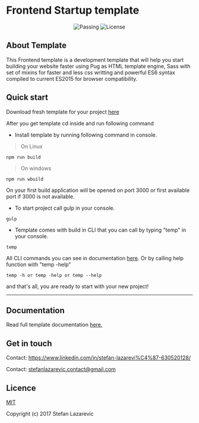 # Frontend Startup template

<p align="center">
<img src="https://camo.githubusercontent.com/249b22073885159d7356c0ad711c0cab12b8aab6/68747470733a2f2f7472617669732d63692e6f72672f706f73746373732f6175746f70726566697865722e737667" alt="Passing">
<img src="https://img.shields.io/npm/l/vue.svg" alt="License">
</p>

## About Template

This Frontend template is a development template that will help you start building your website faster using Pug as HTML template engine, Sass with set of mixins for faster and less css writting and powerful ES6 syntax compiled to current ES2015 for browser compatibility.

## Quick start

Download fresh template for your project [here](https://github.com/stefanlazarevic/template/archive/master.zip)

After you get template cd inside and run following command

* Install template by running following command in console.

> On Linux

```
npm run build
```

> On windows

```
npm run wbuild
```

On your first build application will be opened on port 3000 or first available port if 3000 is not available.

* To start project call gulp in your console.

```
gulp
```

* Template comes with build in CLI that you can call by typing "temp" in your console.

```
temp
```

All CLI commands you can see in documentation [here](). Or by calling help function with "temp -help"

```
temp -h or temp -help or temp --help
```

and that's all, you are ready to start with your new project!

------

## Documentation

Read full template documentation [here.](https://github.com/stefanlazarevic/template/tree/master/_docs)

## Get in touch

Contact: https://www.linkedin.com/in/stefan-lazarevi%C4%87-630520128/

Contact: stefanlazarevic.contact@gmail.com

## Licence

[MIT](http://opensource.org/licenses/MIT)

Copyright (c) 2017 Stefan Lazarevic
